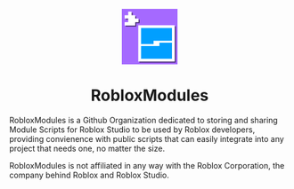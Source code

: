 <p align="center">
  <img src="https://github.com/RobloxModules/.github/blob/b479e25640a61bcbcd3da66a23de5f65059f63a5/robloxmodules%20logo.png" alt="drawing" width="100" align="center"/>
  <h1 align="center">RobloxModules</h1>
</p>

RobloxModules is a Github Organization dedicated to storing and sharing Module Scripts for Roblox Studio to be used by Roblox developers, providing convienence with public scripts that can easily integrate into any project that needs one, no matter the size.

RobloxModules is not affiliated in any way with the Roblox Corporation, the company behind Roblox and Roblox Studio.
